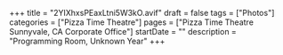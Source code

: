 +++
title = "2YIXhxsPEaxLtni5W3kO.avif"
draft = false
tags = ["Photos"]
categories = ["Pizza Time Theatre"]
pages = ["Pizza Time Theatre Sunnyvale, CA Corporate Office"]
startDate = ""
description = "Programming Room, Unknown Year"
+++
